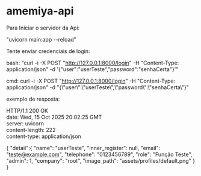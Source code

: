 # amemiya-api

Para Iniciar o servidor da Api:

"uvicorn main:app --reload"

Tente enviar credenciais de login:

bash: "curl -i -X POST "http://127.0.0.1:8000/login"   -H "Content-Type: application/json"   -d '{"user":"userTeste","password":"senhaCerta"}'"

cmd: curl -i -X POST "http://127.0.0.1:8000/login" -H "Content-Type: application/json" -d "{\\"user\\":\\"userTeste\\",\\"password\\":\\"senhaCerta\\"}"

exemplo de resposta:

HTTP/1.1 200 OK
\
date: Wed, 15 Oct 2025 20:02:25 GMT
\
server: uvicorn
\
content-length: 222
\
content-type: application/json

{
    "detail":{
        "name": "userTeste",
        "inner_register": null,
        "email": "teste@example.com",
        "telephone": "0123456789", 
        "role": "Função Teste",
        "admin": 1,
        "company": "root",
        "image_path": "assets/profiles/default.png"
    }
}
